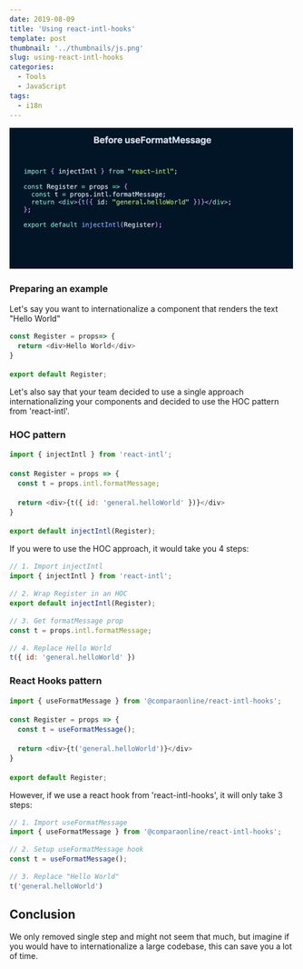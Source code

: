 ```yaml
---
date: 2019-08-09
title: 'Using react-intl-hooks'
template: post
thumbnail: '../thumbnails/js.png'
slug: using-react-intl-hooks
categories:
  - Tools
  - JavaScript
tags:
  - i18n
---
```


![](../images/useFormatMessage.gif)


### Preparing an example

Let's say you want to internationalize a component that renders the text "Hello World"
```javascript
const Register = props=> {
  return <div>Hello World</div>
}

export default Register;
```

Let's also say that your team decided to use a single approach internationalizing your components and decided to use the HOC pattern from 'react-intl'.

### HOC pattern

```javascript
import { injectIntl } from 'react-intl';

const Register = props => {
  const t = props.intl.formatMessage;

  return <div>{t({ id: 'general.helloWorld' })}</div>
}

export default injectIntl(Register);
```

If you were to use the HOC approach, it would take you 4 steps:


```javascript
// 1. Import injectIntl
import { injectIntl } from 'react-intl';
```

```javascript
// 2. Wrap Register in an HOC
export default injectIntl(Register);
```

```javascript
// 3. Get formatMessage prop
const t = props.intl.formatMessage;
```

```javascript
// 4. Replace Hello World
t({ id: 'general.helloWorld' })
```

### React Hooks pattern
```javascript
import { useFormatMessage } from '@comparaonline/react-intl-hooks';

const Register = props => {
  const t = useFormatMessage();

  return <div>{t('general.helloWorld')}</div>
}

export default Register;
```

However, if we use a react hook from 'react-intl-hooks', it will only take 3 steps:

```javascript
// 1. Import useFormatMessage
import { useFormatMessage } from '@comparaonline/react-intl-hooks';
```

```javascript
// 2. Setup useFormatMessage hook
const t = useFormatMessage();
```

```javascript
// 3. Replace "Hello World"
t('general.helloWorld')
```

## Conclusion

We only removed single step and might not seem that much, but imagine if you would have to internationalize a large codebase, this can save you a lot of time.